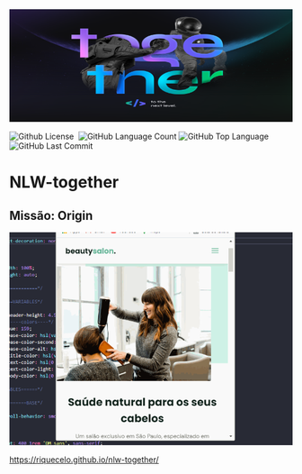 <img alt="GitHub Last Commit" src="https://github.com/Riquecelo/nlw-together/blob/main/1%20-%20NLW%20%2306%20-%201400x900.png" height='200' width='800'/>


<img alt="Github License" src="https://img.shields.io/github/license/riquecelo/nlw-together" /> <img alt="" src="https://img.shields.io/github/repo-size/riquecelo/nlw-together" /> <img alt="GitHub Language Count" src="https://img.shields.io/github/languages/count/riquecelo/nlw-together" /> <img alt="GitHub Top Language" src="https://img.shields.io/github/languages/top/riquecelo/nlw-together" /> <img alt="GitHub Last Commit" src="https://img.shields.io/github/last-commit/riquecelo/nlw-together" />

# NLW-together<br>
## Missão: Origin<br>

<img alt="GitHub Last Commit" src="https://github.com/Riquecelo/nlw-together/blob/main/OriginSix.gif"/>

https://riquecelo.github.io/nlw-together/
 
